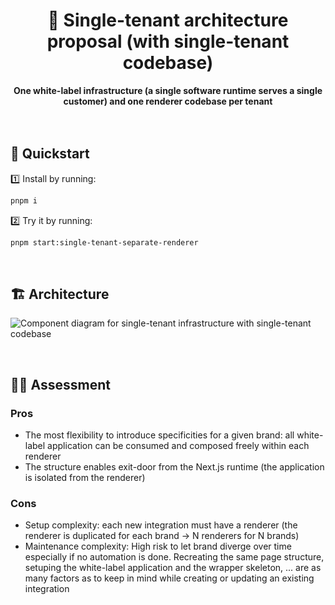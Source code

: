 <div align="center">
    <h1>🧪 Single-tenant architecture proposal (with single-tenant codebase)</h1>
    <strong>One white-label infrastructure (a single software runtime serves a single customer) and one renderer codebase per tenant</strong>
</div>
<br>
<br>

## 🚀 Quickstart

1️⃣ Install by running:

```bash
pnpm i
```

2️⃣ Try it by running:

```bash
pnpm start:single-tenant-separate-renderer
```

<br>

## 🏗 Architecture

![Component diagram for single-tenant infrastructure with single-tenant codebase](https://user-images.githubusercontent.com/10498826/184859689-f6f72f28-420b-4044-a6c1-67aba33fe530.png)

<br>

## 👨‍🏫 Assessment

### Pros

- The most flexibility to introduce specificities for a given brand: all white-label application can be consumed and composed freely within each renderer
- The structure enables exit-door from the Next.js runtime (the application is isolated from the renderer)

### Cons

- Setup complexity: each new integration must have a renderer (the renderer is duplicated for each brand -> N renderers for N brands)
- Maintenance complexity: High risk to let brand diverge over time especially if no automation is done. Recreating the same page structure, setuping the white-label application and the wrapper skeleton, ... are as many factors as to keep in mind while creating or updating an existing integration
